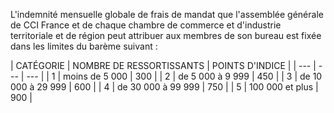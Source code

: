 L'indemnité mensuelle globale de frais de mandat que l'assemblée générale de CCI France et de chaque chambre de commerce et d'industrie territoriale et de région peut attribuer aux membres de son bureau est fixée dans les limites du barème suivant :

|
CATÉGORIE |
NOMBRE DE RESSORTISSANTS |
POINTS D'INDICE |
| --- | --- | --- |
|
1 |
moins de 5 000 |
300 |
|
2 |
de 5 000 à 9 999 |
450 |
|
3 |
de 10 000 à 29 999 |
600 |
|
4 |
de 30 000 à 99 999 |
750 |
|
5 |
100 000 et plus |
900 |
